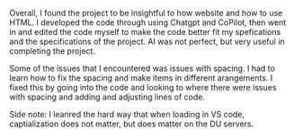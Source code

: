 Overall, I found the project to be insightful to how website and how to use HTML. I developed the code through using Chatgpt and CoPilot, then went in and edited the code myself to make the code better fit my spefications and the specifications of the project. AI was not perfect, but very useful in completing the project.

Some of the issues that I encountered was issues with spacing. I had to learn how to fix the spacing and make items in different arangements. I fixed this by going into the code and looking to where there were issues with spacing and adding and adjusting lines of code.

Side note: I leanred the hard way that when loading in VS code, captialization does not matter, but does matter on the DU servers.